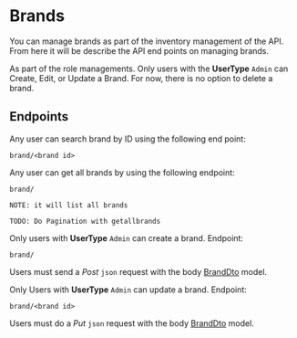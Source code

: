 # Brands

You can manage brands as part of the inventory management of the API. From here it will be describe the API end points on managing brands.

As part of the role managements. Only users with the **UserType** `Admin` can Create, Edit, or Update a Brand. For now, there is no option to delete a brand.



## Endpoints

Any user can search brand by ID using the following end point:
```
brand/<brand id>
```

Any user can get all brands by using the following endpoint:
```
brand/
```
`NOTE: it will list all brands`

`TODO: Do Pagination with getallbrands`

Only users with **UserType** `Admin` can create a brand. Endpoint:
```
brand/
```
Users must send a *Post* `json` request with the body [BrandDto](../../src/cabzcommerce.cshared/DTOs/Product/BrandDto.cs) model.

Only Users with **UserType** `Admin` can update a brand.
Endpoint:
```
brand/<brand id>
```
Users must do a *Put* `json` request with the body [BrandDto](../../src/cabzcommerce.cshared/DTOs/Product/BrandDto.cs) model.
